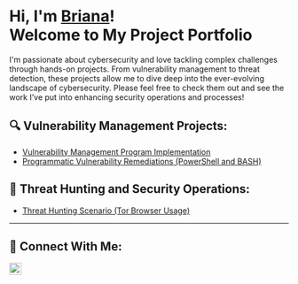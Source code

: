 # Hi, I'm <a href="https://www.linkedin.com/in/brianalwillis/">Briana</a>!<br>Welcome to My Project Portfolio

I'm passionate about cybersecurity and love tackling complex challenges through hands-on projects. From vulnerability management to threat detection, these projects allow me to dive deep into the ever-evolving landscape of cybersecurity. Please feel free to check them out and see the work I’ve put into enhancing security operations and processes!


## 🔍 Vulnerability Management Projects:

- [Vulnerability Management Program Implementation](https://github.com/brianalwillis/vulnerability-management-program)
- [Programmatic Vulnerability Remediations (PowerShell and BASH)](https://github.com/joshcybertest/programmatic-vulnerability-remediations)

## 🚨 Threat Hunting and Security Operations:

- [Threat Hunting Scenario (Tor Browser Usage)](https://github.com/joshmadakor0/threat-hunting-scenario-tor)

<hr/>

## 🤳 Connect With Me:

[<img align="left" alt="Briana Willis | LinkedIn" width="22px" src="https://cdn.jsdelivr.net/npm/simple-icons@v3/icons/linkedin.svg" />][linkedin]

[linkedin]: https://linkedin.com/in/brianalwillis

<!--
<img width="35" alt="image" src="https://github.com/user-attachments/assets/2f41c7cd-5ea8-4475-b451-a37161b6c3fb"> 
<img width="35" alt="image" src="https://github.com/user-attachments/assets/77649969-9910-4994-8b96-74a116cfb2a8">
-->
